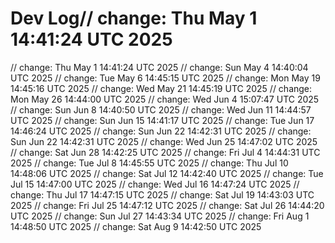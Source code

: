 # Dev Log// change: Thu May  1 14:41:24 UTC 2025
// change: Thu May  1 14:41:24 UTC 2025
// change: Sun May  4 14:40:04 UTC 2025
// change: Tue May  6 14:45:15 UTC 2025
// change: Mon May 19 14:45:16 UTC 2025
// change: Wed May 21 14:45:19 UTC 2025
// change: Mon May 26 14:44:00 UTC 2025
// change: Wed Jun  4 15:07:47 UTC 2025
// change: Sun Jun  8 14:40:50 UTC 2025
// change: Wed Jun 11 14:44:57 UTC 2025
// change: Sun Jun 15 14:41:17 UTC 2025
// change: Tue Jun 17 14:46:24 UTC 2025
// change: Sun Jun 22 14:42:31 UTC 2025
// change: Sun Jun 22 14:42:31 UTC 2025
// change: Wed Jun 25 14:47:02 UTC 2025
// change: Sat Jun 28 14:42:25 UTC 2025
// change: Fri Jul  4 14:44:31 UTC 2025
// change: Tue Jul  8 14:45:55 UTC 2025
// change: Thu Jul 10 14:48:06 UTC 2025
// change: Sat Jul 12 14:42:40 UTC 2025
// change: Tue Jul 15 14:47:00 UTC 2025
// change: Wed Jul 16 14:47:24 UTC 2025
// change: Thu Jul 17 14:47:15 UTC 2025
// change: Sat Jul 19 14:43:03 UTC 2025
// change: Fri Jul 25 14:47:12 UTC 2025
// change: Sat Jul 26 14:44:20 UTC 2025
// change: Sun Jul 27 14:43:34 UTC 2025
// change: Fri Aug  1 14:48:50 UTC 2025
// change: Sat Aug  9 14:42:50 UTC 2025
